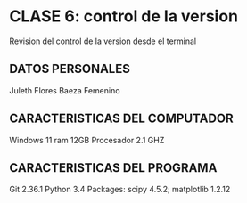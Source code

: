 # CLASE 6: control de la version 
Revision del control de la version desde el terminal


## DATOS PERSONALES
Juleth Flores
Baeza
Femenino

## CARACTERISTICAS DEL COMPUTADOR 
Windows 11
ram 12GB
Procesador 2.1 GHZ

## CARACTERISTICAS DEL PROGRAMA 
Git 2.36.1
Python 3.4
Packages: scipy 4.5.2; matplotlib 1.2.12
